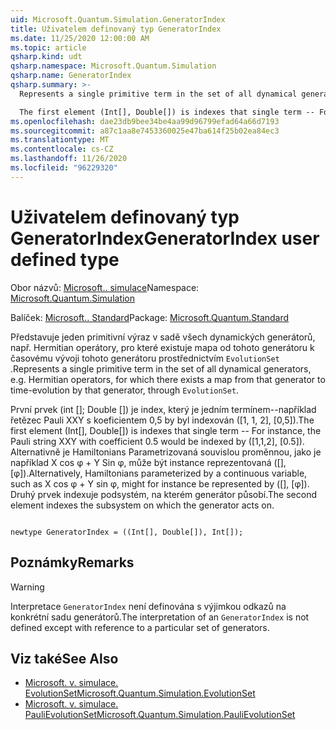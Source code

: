 ```yaml
---
uid: Microsoft.Quantum.Simulation.GeneratorIndex
title: Uživatelem definovaný typ GeneratorIndex
ms.date: 11/25/2020 12:00:00 AM
ms.topic: article
qsharp.kind: udt
qsharp.namespace: Microsoft.Quantum.Simulation
qsharp.name: GeneratorIndex
qsharp.summary: >-
  Represents a single primitive term in the set of all dynamical generators, e.g. Hermitian operators, for which there exists a map from that generator to time-evolution by that generator, through `EvolutionSet`.

  The first element (Int[], Double[]) is indexes that single term -- For instance, the Pauli string XXY with coefficient 0.5 would be indexed by ([1,1,2], [0.5]). Alternatively, Hamiltonians parameterized by a continuous variable, such as X cos φ + Y sin φ, might for instance be represented by ([], [φ]). The second element indexes the subsystem on which the generator acts on.
ms.openlocfilehash: dae23db9bee34be4aa99d96799efad64a66d7193
ms.sourcegitcommit: a87c1aa8e7453360025e47ba614f25b02ea84ec3
ms.translationtype: MT
ms.contentlocale: cs-CZ
ms.lasthandoff: 11/26/2020
ms.locfileid: "96229320"
---
```

# <a name="generatorindex-user-defined-type"></a><span data-ttu-id="3cf8a-102">Uživatelem definovaný typ GeneratorIndex</span><span class="sxs-lookup"><span data-stu-id="3cf8a-102">GeneratorIndex user defined type</span></span>

<span data-ttu-id="3cf8a-103">Obor názvů: [Microsoft.. simulace](xref:Microsoft.Quantum.Simulation)</span><span class="sxs-lookup"><span data-stu-id="3cf8a-103">Namespace: [Microsoft.Quantum.Simulation](xref:Microsoft.Quantum.Simulation)</span></span>

<span data-ttu-id="3cf8a-104">Balíček: [Microsoft.. Standard](https://nuget.org/packages/Microsoft.Quantum.Standard)</span><span class="sxs-lookup"><span data-stu-id="3cf8a-104">Package: [Microsoft.Quantum.Standard](https://nuget.org/packages/Microsoft.Quantum.Standard)</span></span>


<span data-ttu-id="3cf8a-105">Představuje jeden primitivní výraz v sadě všech dynamických generátorů, např. Hermitian operátory, pro které existuje mapa od tohoto generátoru k časovému vývoji tohoto generátoru prostřednictvím `EvolutionSet` .</span><span class="sxs-lookup"><span data-stu-id="3cf8a-105">Represents a single primitive term in the set of all dynamical generators, e.g. Hermitian operators, for which there exists a map from that generator to time-evolution by that generator, through `EvolutionSet`.</span></span>

<span data-ttu-id="3cf8a-106">První prvek (int []; Double []) je index, který je jedním termínem--například řetězec Pauli XXY s koeficientem 0,5 by byl indexován ([1, 1, 2], [0,5]).</span><span class="sxs-lookup"><span data-stu-id="3cf8a-106">The first element (Int[], Double[]) is indexes that single term -- For instance, the Pauli string XXY with coefficient 0.5 would be indexed by ([1,1,2], [0.5]).</span></span> <span data-ttu-id="3cf8a-107">Alternativně je Hamiltonians Parametrizovaná souvislou proměnnou, jako je například X cos φ + Y Sin φ, může být instance reprezentovaná ([], [φ]).</span><span class="sxs-lookup"><span data-stu-id="3cf8a-107">Alternatively, Hamiltonians parameterized by a continuous variable, such as X cos φ + Y sin φ, might for instance be represented by ([], [φ]).</span></span> <span data-ttu-id="3cf8a-108">Druhý prvek indexuje podsystém, na kterém generátor působí.</span><span class="sxs-lookup"><span data-stu-id="3cf8a-108">The second element indexes the subsystem on which the generator acts on.</span></span>

```qsharp

newtype GeneratorIndex = ((Int[], Double[]), Int[]);
```



## <a name="remarks"></a><span data-ttu-id="3cf8a-109">Poznámky</span><span class="sxs-lookup"><span data-stu-id="3cf8a-109">Remarks</span></span>

> [!WARNING]
> <span data-ttu-id="3cf8a-110">Interpretace `GeneratorIndex` není definována s výjimkou odkazů na konkrétní sadu generátorů.</span><span class="sxs-lookup"><span data-stu-id="3cf8a-110">The interpretation of an `GeneratorIndex` is not defined except with reference to a particular set of generators.</span></span>

## <a name="see-also"></a><span data-ttu-id="3cf8a-111">Viz také</span><span class="sxs-lookup"><span data-stu-id="3cf8a-111">See Also</span></span>

- [<span data-ttu-id="3cf8a-112">Microsoft. v. simulace. EvolutionSet</span><span class="sxs-lookup"><span data-stu-id="3cf8a-112">Microsoft.Quantum.Simulation.EvolutionSet</span></span>](xref:Microsoft.Quantum.Simulation.EvolutionSet)
- [<span data-ttu-id="3cf8a-113">Microsoft. v. simulace. PauliEvolutionSet</span><span class="sxs-lookup"><span data-stu-id="3cf8a-113">Microsoft.Quantum.Simulation.PauliEvolutionSet</span></span>](xref:Microsoft.Quantum.Simulation.PauliEvolutionSet)